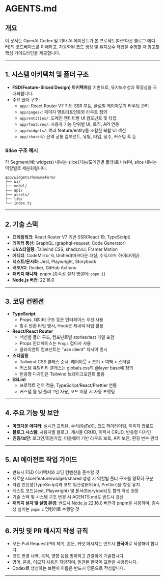 # AGENTS.md

## 개요

이 문서는 OpenAI Codex 및 기타 AI 에이전트가 본 프로젝트(마크다운 블로그 에디터)의 코드베이스를 이해하고, 자동화된 코드 생성 및 유지보수 작업을 수행할 때 참고할 핵심 가이드라인을 제공합니다.

---

## 1. 시스템 아키텍처 및 폴더 구조

- **FSD(Feature-Sliced Design) 아키텍처**를 기반으로, 유지보수성과 확장성을 극대화합니다.
- 주요 폴더 구조:
  - `app/`: React Router V7 기반 SSR 루트, 글로벌 레이아웃과 라우팅 관리
  - `app/pages/`: 페이지 엔트리포인트와 라우트 정의
  - `app/entities/`: 도메인 엔티티별 UI 컴포넌트 및 타입
  - `app/features/`: 사용자 기능 단위별 UI, 로직, API 연동
  - `app/widgets/`: 여러 feature/entity를 조합한 복합 UI 섹션
  - `app/shared/`: 전역 공통 컴포넌트, 유틸, 타입, 상수, 커스텀 훅 등

### Slice 구조 예시

각 Segment(예: widgets) 내부는 slice(기능/도메인별 폴더)로 나뉘며, slice 내부는 역할별로 세분화됩니다.

```
app/widgets/ResumeForm/
├── ui/
├── model/
├── api/
├── assets/
├── lib/
└── index.ts
```

---

## 2. 기술 스택

- **프레임워크**: React Router V7 기반 SSR(React 19, TypeScript)
- **데이터 통신**: GraphQL (graphql-request, Code Generator)
- **UI/스타일링**: Tailwind CSS, shadcn/ui, Framer Motion
- **에디터**: CodeMirror 6, Unified(마크다운 파싱, 수식/코드 하이라이팅)
- **테스트/문서화**: Jest, Playwright, Storybook
- **배포/CI**: Docker, GitHub Actions
- **패키지 매니저**: pnpm (종속성 설치 명령어: `pnpm i`)
- **Node.js 버전**: 22.16.0

---

## 3. 코딩 컨벤션

- **TypeScript**
  - Props, 데이터 구조 등은 인터페이스 우선 사용
  - 함수 반환 타입 명시, Hook은 제네릭 타입 활용
- **React/React Router**
  - 섹션별 폴더 구조, 컴포넌트별 stories/test 파일 포함
  - Props 인터페이스는 `Props` 접미사 사용
  - 클라이언트 컴포넌트는 "use client" 지시어 명시
- **스타일링**
  - Tailwind CSS 클래스 순서: 레이아웃 > 크기 > 여백 > 스타일
  - 커스텀 유틸리티 클래스는 globals.css의 @layer base에 정의
  - 반응형 디자인은 Tailwind 브레이크포인트 활용
- **ESLint**
  - 프로젝트 전역 적용, TypeScript/React/Prettier 연동
  - 커스텀 룰 및 플러그인 사용, 코드 저장 시 자동 포맷팅

---

## 4. 주요 기능 및 보안

- **마크다운 에디터**: 실시간 프리뷰, 수식(KaTeX), 코드 하이라이팅, 이미지 업로드
- **블로그 시스템**: 사용자별 블로그, 게시물 CRUD, 이력서 CRUD, 반응형 디자인
- **인증/보안**: 로그인/회원가입, 미들웨어 기반 라우트 보호, API 보안, 환경 변수 관리

---

## 5. AI 에이전트 작업 가이드

- 반드시 FSD 아키텍처와 코딩 컨벤션을 준수할 것
- 새로운 slice/feature/widget/shared 생성 시 역할별 폴더 구조를 명확히 구분
- 타입 안전성(TypeScript)과 코드 일관성(ESLint, Prettier)을 항상 유지
- 테스트 코드(Jest, Playwright) 및 문서(Storybook)도 함께 작성 권장
- 기술 스택 및 시스템 구조 변경 시 AGENTS.md도 반드시 갱신
- **패키지 설치 및 실행 환경**: 반드시 Node.js 22.16.0 버전과 pnpm을 사용하며, 종속성 설치는 `pnpm i` 명령어로 수행할 것

---

## 6. 커밋 및 PR 메시지 작성 규칙

- 모든 Pull Request(PR) 제목, 본문, 커밋 메시지는 반드시 **한국어**로 작성해야 합니다.
- 코드 변경 내역, 목적, 영향 등을 명확하고 간결하게 기술합니다.
- 영어, 혼용, 이모지 사용은 지양하며, 일관된 한국어 표현을 사용합니다.
- Codex로 생성하는 브랜치 이름은 반드시 영문으로 작성합니다.

---
